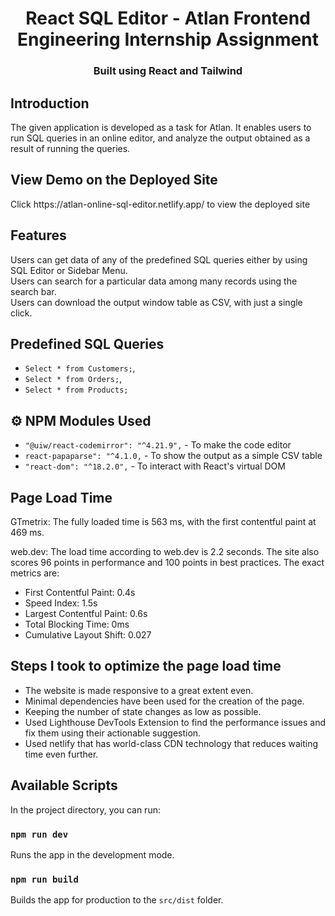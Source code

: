 <h1 align="center">
    React SQL Editor - Atlan Frontend Engineering Internship Assignment
</h1>

<h3 align="center">
    Built using React and Tailwind
</h1>

## Introduction

The given application is developed as a task for Atlan. It enables users to run SQL queries in an online editor, and analyze the output obtained as a result of running the queries.


## View Demo on the Deployed Site

<p>Click https://atlan-online-sql-editor.netlify.app/ to view the deployed site</p>

## Features

Users can get data of any of the predefined SQL queries either by using SQL Editor or Sidebar Menu.\
Users can search for a particular data among many records using the search bar.\
Users can download the output window table as CSV, with just a single click.

## Predefined SQL Queries

- `Select * from Customers;`,
- `Select * from Orders;`,
- `Select * from Products;`

## ⚙️ NPM Modules Used

- `"@uiw/react-codemirror": "^4.21.9",` - To make the code editor
- `react-papaparse": "^4.1.0,` - To show the output as a simple CSV table
- `"react-dom": "^18.2.0",` - To interact with React's virtual DOM

## Page Load Time
GTmetrix: The fully loaded time is 563 ms, with the first contentful paint at 469 ms.

web.dev: The load time according to web.dev is 2.2 seconds. The site also scores 96 points in performance and 100 points in best practices. The exact metrics are:

- First Contentful Paint: 0.4s
- Speed Index: 1.5s
- Largest Contentful Paint: 0.6s
- Total Blocking Time: 0ms
- Cumulative Layout Shift: 0.027




## Steps I took to optimize the page load time

- The website is made responsive to a great extent even.
- Minimal dependencies have been used for the creation of the page.
- Keeping the number of state changes as low as possible.
- Used Lighthouse DevTools Extension to find the performance issues and fix them using their actionable suggestion.
- Used netlify that has world-class CDN technology that reduces waiting time even further.

## Available Scripts

In the project directory, you can run:

### `npm run dev`

Runs the app in the development mode.

### `npm run build`

Builds the app for production to the `src/dist` folder.
